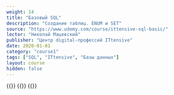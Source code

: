 ```yaml
---
weight: 14
title: "Базовый SQL"
description: "Создание таблиц. ENUM и SET"
source: "https://www.udemy.com/course/ittensive-sql-basic/"
lector: "Николай Мацевский"
publisher: "Центр digital-профессий ITtensive"
date: 2020-01-01
category: "course1"
tags: ["SQL", "ITtensive", "Базы данных"]
layout: course
hidden: false
---
```

{{<players>}}
    {{<protonvideo c1bcf8114abf60400d78cad233af600c>}}
{{</players>}}